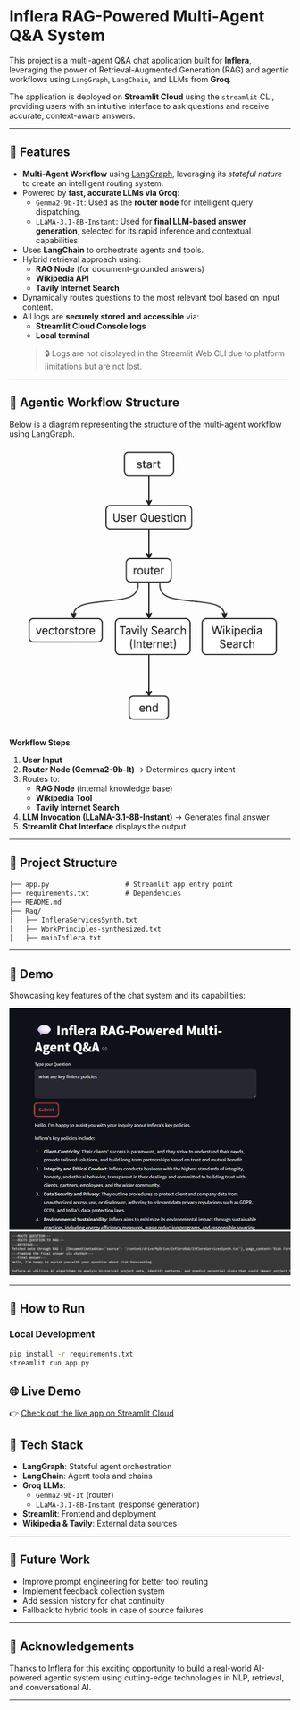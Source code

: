 # Inflera RAG-Powered Multi-Agent Q&A System

This project is a multi-agent Q&A chat application built for **Inflera**, leveraging the power of Retrieval-Augmented Generation (RAG) and agentic workflows using `LangGraph`, `LangChain`, and LLMs from **Groq**.

The application is deployed on **Streamlit Cloud** using the `streamlit` CLI, providing users with an intuitive interface to ask questions and receive accurate, context-aware answers.

---

## 🚀 Features

- **Multi-Agent Workflow** using [LangGraph](https://github.com/langchain-ai/langgraph), leveraging its *stateful nature* to create an intelligent routing system.
- Powered by **fast, accurate LLMs via Groq**:
  - `Gemma2-9b-It`: Used as the **router node** for intelligent query dispatching.
  - `LLaMA-3.1-8B-Instant`: Used for **final LLM-based answer generation**, selected for its rapid inference and contextual capabilities.
- Uses **LangChain** to orchestrate agents and tools.
- Hybrid retrieval approach using:
  - **RAG Node** (for document-grounded answers)
  - **Wikipedia API**
  - **Tavily Internet Search**
- Dynamically routes questions to the most relevant tool based on input content.
- All logs are **securely stored and accessible** via:
  - **Streamlit Cloud Console logs**
  - **Local terminal**
  > 🔒 Logs are not displayed in the Streamlit Web CLI due to platform limitations but are not lost.

---

## 🧠 Agentic Workflow Structure

Below is a diagram representing the structure of the multi-agent workflow using LangGraph.

![Agentic Workflow Structure](./demo-images/FinleraAgenticFlow.jpg)

**Workflow Steps**:
1. **User Input**
2. **Router Node (Gemma2-9b-It)** → Determines query intent
3. Routes to:
   - **RAG Node** (internal knowledge base)
   - **Wikipedia Tool**
   - **Tavily Internet Search**
4. **LLM Invocation (LLaMA-3.1-8B-Instant)** → Generates final answer
5. **Streamlit Chat Interface** displays the output

---

## 📂 Project Structure

```
├── app.py                   # Streamlit app entry point
├── requirements.txt         # Dependencies
├── README.md
├── Rag/
│   ├── InfleraServicesSynth.txt
│   ├── WorkPrinciples-synthesized.txt
│   ├── mainInflera.txt
```

---

## 📸 Demo

Showcasing key features of the chat system and its capabilities:

![Chat UI](./demo-images/image.png)
![Logs in terminal](./demo-images/logs-inflera.jpg)

---

## 🚀 How to Run

### Local Development

```bash
pip install -r requirements.txt
streamlit run app.py
```


## 🌐 Live Demo

👉 [Check out the live app on Streamlit Cloud](https://inflera-assignment-chirag7.streamlit.app/)



## 🧰 Tech Stack

- **LangGraph**: Stateful agent orchestration
- **LangChain**: Agent tools and chains
- **Groq LLMs**:
  - `Gemma2-9b-It` (router)
  - `LLaMA-3.1-8B-Instant` (response generation)
- **Streamlit**: Frontend and deployment
- **Wikipedia & Tavily**: External data sources

---

## 🧪 Future Work

- Improve prompt engineering for better tool routing
- Implement feedback collection system
- Add session history for chat continuity
- Fallback to hybrid tools in case of source failures

---

## 🙌 Acknowledgements

Thanks to [Inflera](https://inflera.com) for this exciting opportunity to build a real-world AI-powered agentic system using cutting-edge technologies in NLP, retrieval, and conversational AI.

---


